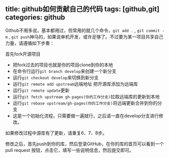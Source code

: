 title: github如何贡献自己的代码
tags: [github,git]
categories: github
---

Github不用多说，基本都用过，但常用的就几个命令，`git add .` , `git commit -m` , `git push`神马的，如果说单机开发，或许足够了。不过要为某一项目共享自己力量，请遵循如下步奏：

首先fork开源项目

* 把fork过去的项目也就是你的项目clone到你的本地
* 在命令行运行`git branch develop`来创建一个新分支
* 运行`git checkout develop`来切换到新分支
* 运行`git remote add upstream`远端地址 把开源库添加为远端库
* 运行`git remote update`更新
* 运行`git fetch upstream gh-pages(你的工作分支)`拉取远端库的更新到本地
* 运行`git rebase upstream/gh-pages(你的工作分支)`将远端更新合并到你的分支
* 这是一个初始化流程，只需要做一遍就行，之后请一直在develop分支进行修改。

如果修改过程中源库有了更新，请重复6、7、8步。

修改之后，首先push到你的库，然后登录GitHub，在你的库的首页可以看到一个pull request 按钮，点击它，填写一些说明信息，然后提交即可。
